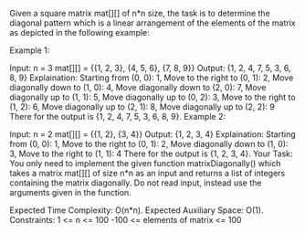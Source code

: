 Given a square matrix mat[][] of n*n size, the task is to determine the diagonal pattern which is a linear arrangement of the elements of the matrix as depicted in the following example:



Example 1:

Input:
n = 3
mat[][] = {{1, 2, 3},
           {4, 5, 6},
           {7, 8, 9}}
Output: {1, 2, 4, 7, 5, 3, 6, 8, 9}
Explaination:
Starting from (0, 0): 1,
Move to the right to (0, 1): 2,
Move diagonally down to (1, 0): 4,
Move diagonally down to (2, 0): 7,
Move diagonally up to (1, 1): 5,
Move diagonally up to (0, 2): 3,
Move to the right to (1, 2): 6,
Move diagonally up to (2, 1): 8,
Move diagonally up to (2, 2): 9
There for the output is {1, 2, 4, 7, 5, 3, 6, 8, 9}.
Example 2:

Input:
n = 2
mat[][] = {{1, 2},
           {3, 4}}
Output: {1, 2, 3, 4}
Explaination:
Starting from (0, 0): 1,
Move to the right to (0, 1): 2,
Move diagonally down to (1, 0): 3,
Move to the right to (1, 1): 4
There for the output is {1, 2, 3, 4}.
Your Task:
You only need to implement the given function matrixDiagonally() which takes a matrix mat[][] of size n*n as an input and returns a list of integers containing the matrix diagonally. Do not read input, instead use the arguments given in the function.

Expected Time Complexity: O(n*n).
Expected Auxiliary Space: O(1).
Constraints:
1 <= n <= 100
-100 <= elements of matrix <= 100


